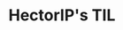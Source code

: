 ---
title: HectorIP's TIL
layout: home
paginate: 15 # amount of posts to show
paginate_path: /page:num/
---